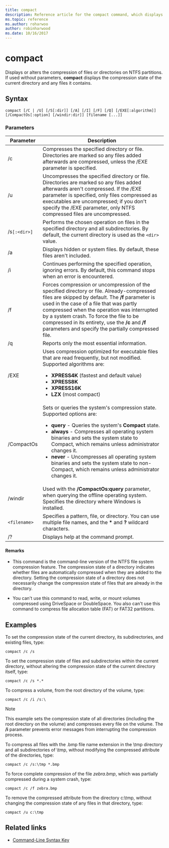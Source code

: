 ```yaml
---
title: compact
description: Reference article for the compact command, which displays or alters the compression of files or directories on NTFS partitions.
ms.topic: reference
ms.author: roharwoo
author: robinharwood
ms.date: 10/16/2017
---
```


# compact

Displays or alters the compression of files or directories on NTFS partitions. If used without parameters, **compact** displays the compression state of the current directory and any files it contains.

## Syntax

```
compact [/C | /U] [/S[:dir]] [/A] [/I] [/F] [/Q] [/EXE[:algorithm]] [/CompactOs[:option] [/windir:dir]] [filename [...]]
```

### Parameters

| Parameter | Description |
| --------- | ----------- |
| /c | Compresses the specified directory or file. Directories are marked so any files added afterwards are compressed, unless the /EXE parameter is specified. |
| /u | Uncompresses the specified directory or file. Directories are marked so any files added afterwards aren't compressed. If the /EXE parameter is specified, only files compressed as executables are uncompressed; if you don't specify the /EXE parameter, only NTFS compressed files are uncompressed. |
| /s`[:<dir>]` | Performs the chosen operation on files in the specified directory and all subdirectories. By default, the current directory is used as the `<dir>` value. |
| /a | Displays hidden or system files. By default, these files aren't included. |
| /i | Continues performing the specified operation, ignoring errors. By default, this command stops when an error is encountered. |
| /f | Forces compression or uncompression of the specified directory or file. Already-compressed files are skipped by default. The **/f** parameter is used in the case of a file that was partly compressed when the operation was interrupted by a system crash. To force the file to be compressed in its entirety, use the **/c** and **/f** parameters and specify the partially compressed file. |
| /q | Reports only the most essential information. |
| /EXE | Uses compression optimized for executable files that are read frequently, but not modified. Supported algorithms are:<ul><li>**XPRESS4K** (fastest and default value)</li><li>**XPRESS8K**</li><li>**XPRESS16K**</li><li>**LZX** (most compact)</li></ul> |
| /CompactOs | Sets or queries the system's compression state. Supported options are:<ul><li>**query** - Queries the system's **Compact** state.</li><li>**always** - Compresses all operating system binaries and sets the system state to Compact, which remains unless administrator changes it.</li><li>**never** - Uncompresses all operating system binaries and sets the system state to non-Compact, which remains unless administrator changes it.</li></ul> |
| /windir | Used with the **/CompactOs:query** parameter, when querying the offline operating system. Specifies the directory where Windows is installed. |
| `<filename>` | Specifies a pattern, file, or directory. You can use multiple file names, and the **&#42;** and **?** wildcard characters. |
| /? | Displays help at the command prompt. |

#### Remarks

- This command is the command-line version of the NTFS file system compression feature. The compression state of a directory indicates whether files are automatically compressed when they are added to the directory. Setting the compression state of a directory does not necessarily change the compression state of files that are already in the directory.

- You can't use this command to read, write, or mount volumes compressed using DriveSpace or DoubleSpace. You also can't use this command to compress file allocation table (FAT) or FAT32 partitions.

## Examples

To set the compression state of the current directory, its subdirectories, and existing files, type:

```
compact /c /s
```

To set the compression state of files and subdirectories within the current directory, without altering the compression state of the current directory itself, type:

```
compact /c /s *.*
```

To compress a volume, from the root directory of the volume, type:

```
compact /c /i /s:\
```

> [!NOTE]
> This example sets the compression state of all directories (including the root directory on the volume) and compresses every file on the volume. The **/i** parameter prevents error messages from interrupting the compression process.

To compress all files with the .bmp file name extension in the \tmp directory and all subdirectories of \tmp, without modifying the compressed attribute of the directories, type:

```
compact /c /s:\tmp *.bmp
```

To force complete compression of the file *zebra.bmp*, which was partially compressed during a system crash, type:

```
compact /c /f zebra.bmp
```

To remove the compressed attribute from the directory c:\tmp, without changing the compression state of any files in that directory, type:

```
compact /u c:\tmp
```

## Related links

- [Command-Line Syntax Key](command-line-syntax-key.md)
